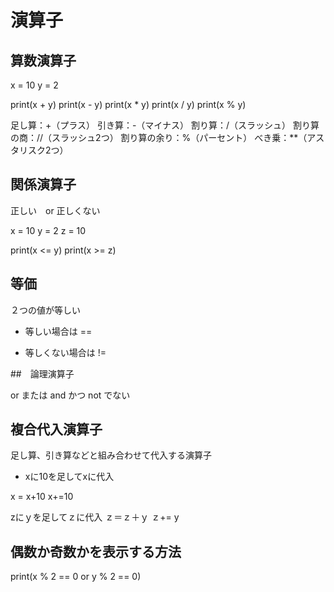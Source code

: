 # 演算子
## 算数演算子
x = 10
y = 2

print(x + y)
print(x - y)
print(x * y)
print(x / y)
print(x % y)



足し算：+（プラス）
引き算：-（マイナス）
割り算：/（スラッシュ）
割り算の商：//（スラッシュ2つ）
割り算の余り：%（パーセント）
べき乗：**（アスタリスク2つ）



## 関係演算子

正しい　or 正しくない

x = 10
y  = 2
z = 10

print(x <= y)
print(x >= z)

## 等価

２つの値が等しい


* 等しい場合は
==

* 等しくない場合は
!=

##　論理演算子

or または
and かつ
not でない

## 複合代入演算子
足し算、引き算などと組み合わせて代入する演算子

* xに10を足してxに代入

x = x+10
x+=10

zにｙを足してｚに代入
ｚ＝ｚ＋ｙ
ｚ+= y

## 偶数か奇数かを表示する方法

print(x % 2 == 0 or y % 2 == 0)
